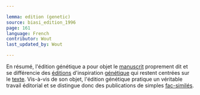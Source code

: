 ```yaml
---

lemma: edition (genetic)
source: biasi_edition_1996
page: 161
language: French
contributor: Wout
last_updated_by: Wout

---
```


En résumé, l'édition génétique a pour objet le [manuscrit](manuscript.html) proprement dit et se différencie des [éditions](editionScholarly.html) d'inspiration [génétique](genesis.html) qui restent centrées sur le [texte](text.html). Vis-à-vis de son objet, l'édition génétique pratique un véritable travail éditorial et se distingue donc des publications de simples [fac-similés](facsimile).
